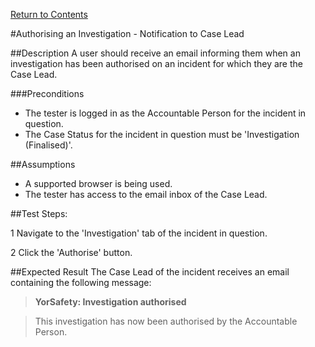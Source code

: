[Return to Contents](https://github.com/infojam-james/test-cases/blob/master/Contents.md)

#Authorising an Investigation - Notification to Case Lead

##Description
A user should receive an email informing them when an investigation has been authorised on an incident for which they are the Case Lead.

###Preconditions 
+ The tester is logged in as the Accountable Person for the incident in question.
+ The Case Status for the incident in question must be 'Investigation (Finalised)'.

##Assumptions
+ A supported browser is being used.
+ The tester has access to the email inbox of the Case Lead.

##Test Steps:

1 Navigate to the 'Investigation' tab of the incident in question.

2 Click the 'Authorise' button.

##Expected Result
The Case Lead of the incident receives an email containing the following message:

>**YorSafety: Investigation authorised**

>This investigation has now been authorised by the Accountable Person.
